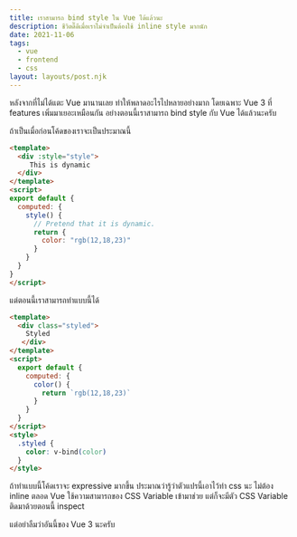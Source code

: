 ```yaml
---
title: เราสามารถ bind style ใน Vue ได้แล้วนะ
description: ชีวิตดี๊ดีเมื่อเราไม่จำเป็นต้องใช้ inline style มากนัก
date: 2021-11-06
tags:
  - vue
  - frontend
  - css
layout: layouts/post.njk
---
```

หลังจากที่ไม่ได้แตะ Vue มานานเลย ทำให้พลาดอะไรไปหลายอย่างมาก โดยเฉพาะ​ Vue 3 ที่ features เพิ่มมาเยอะเหมือนกัน อย่างตอนนี้เราสามารถ bind style กับ Vue ได้แล้วนะครับ

ถ้าเป็นเมื่อก่อนโค้ดของเราจะเป็นประมาณนี้
```html
<template>
  <div :style="style">
     This is dynamic
  </div>
</template>
<script>
export default {
  computed: {
    style() {
      // Pretend that it is dynamic.
      return {
        color: "rgb(12,18,23)"
      }
    }
  }
}
</script>
```

แต่ตอนนี้เราสามารถทำแบบนี้ได้
```html
<template>
  <div class="styled">
    Styled
   </div>
</template>
<script>
  export default {
    computed: {
      color() {
        return `rgb(12,18,23)`
      }
    }
  }
</script>
<style>
  .styled {
    color: v-bind(color)
  }
</style>
```

ถ้าทำแบบนี้โค้ดเราจะ expressive มากขึ้น ประมาณว่ารู้ว่าตัวแปรนี้เอาไว้ทำ css นะ ไม่ต้อง inline ตลอด Vue ใช้ความสามารถของ CSS Variable เข้ามาช่วย แต่ก็จะมีตัว CSS Variable ติดมาด้วยตอนนี้ inspect

แต่อย่าลืมว่าอันนี้ของ Vue 3 นะครับ